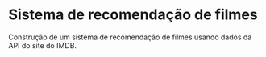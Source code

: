 # Sistema de recomendação de filmes
Construção de um sistema de recomendação de filmes usando dados da API do site do IMDB.
